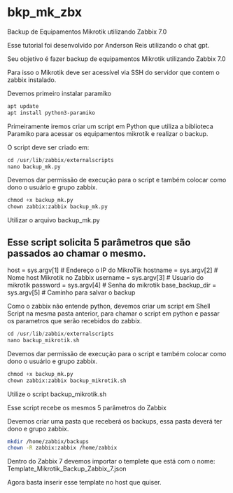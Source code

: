 # bkp_mk_zbx
Backup de Equipamentos Mikrotik utilizando Zabbix 7.0

Esse tutorial foi desenvolvido por Anderson Reis utilizando o chat gpt.

Seu objetivo é fazer backup de equipamentos Mikrotik utilizando Zabbix 7.0

Para isso o Mikrotik deve ser acessível via SSH do servidor que contem o zabbix instalado.

Devemos primeiro instalar paramiko

```bash
apt update
apt install python3-paramiko
```

Primeiramente iremos criar um script em Python que utiliza a biblioteca Paramiko para acessar os equipamentos mikrotik e realizar o backup.

O script deve ser criado em: 

```python
cd /usr/lib/zabbix/externalscripts
nano backup_mk.py
```

Devemos dar permissão de execução para o script e também colocar como dono o usuário e grupo zabbix.

```python
chmod +x backup_mk.py
chown zabbix:zabbix backup_mk.py
```

Utilizar o arquivo backup_mk.py

## Esse script solicita 5 parâmetros que são passados ao chamar o mesmo.

host = sys.argv[1]  # Endereço  o IP do MikroTik
hostname = sys.argv[2]  # Nome host Mikrotik no Zabbix
username = sys.argv[3]  # Usuario do mikrotik
password = sys.argv[4]  # Senha do mikrotik
base_backup_dir = sys.argv[5]  # Caminho para salvar o backup

Como o zabbix não entende python, devemos criar um script em Shell Script na mesma pasta anterior, para chamar o script em python e passar os parametros que serão recebidos do zabbix.

```python
cd /usr/lib/zabbix/externalscripts
nano backup_mikrotik.sh
```

Devemos dar permissão de execução para o script e também colocar como dono o usuário e grupo zabbix.

```python
chmod +x backup_mk.py
chown zabbix:zabbix backup_mikrotik.sh
```

Utilize o script backup_mikrotik.sh

Esse script recebe os mesmos 5 parâmetros do Zabbix

Devemos criar uma pasta que receberá os backups, essa pasta deverá ter dono e grupo zabbix.

```bash
mkdir /home/zabbix/backups
chown -R zabbix:zabbix /home/zabbix
```

Dentro do Zabbix 7 devemos importar o templete que está com o nome: Template_Mikrotik_Backup_Zabbix_7.json

Agora basta inserir esse template no host que quiser.